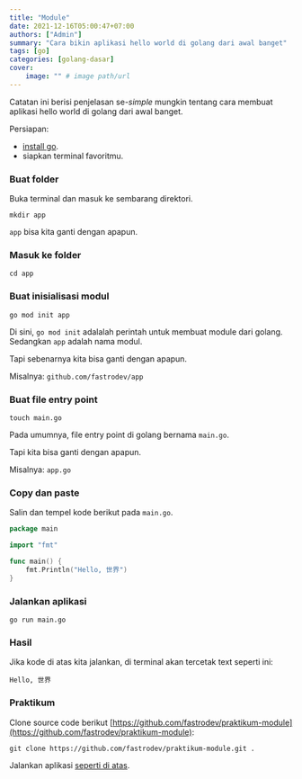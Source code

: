 ```yaml
---
title: "Module"
date: 2021-12-16T05:00:47+07:00
authors: ["Admin"]
summary: "Cara bikin aplikasi hello world di golang dari awal banget"
tags: [go]
categories: [golang-dasar]
cover:
    image: "" # image path/url
---
```


Catatan ini berisi penjelasan se-*simple* mungkin tentang cara membuat aplikasi hello world di golang dari awal banget.

Persiapan: 
- [install go](https://go.dev/doc/install).
- siapkan terminal favoritmu.

### Buat folder
Buka terminal dan masuk ke sembarang direktori.
```
mkdir app
```
`app` bisa kita ganti dengan apapun.

### Masuk ke folder
```
cd app
```

### Buat inisialisasi modul
```
go mod init app
```
Di sini, `go mod init` adalalah perintah untuk membuat module dari golang. Sedangkan `app` adalah nama modul. 

Tapi sebenarnya kita bisa ganti dengan apapun. 

Misalnya: `github.com/fastrodev/app`

### Buat file entry point
```
touch main.go
```
Pada umumnya, file entry point di golang bernama `main.go`. 

Tapi kita bisa ganti dengan apapun. 

Misalnya: `app.go`

### Copy dan paste
Salin dan tempel kode berikut pada `main.go`.
```go
package main

import "fmt"

func main() {
	fmt.Println("Hello, 世界")
}
```

### Jalankan aplikasi
```
go run main.go
```

### Hasil
Jika kode di atas kita jalankan, di terminal akan tercetak text seperti ini:
```
Hello, 世界
```

### Praktikum

Clone source code berikut [https://github.com/fastrodev/praktikum-module](https://github.com/fastrodev/praktikum-module):
```shell
git clone https://github.com/fastrodev/praktikum-module.git .
```

Jalankan aplikasi [seperti di atas](#jalankan-aplikasi).







